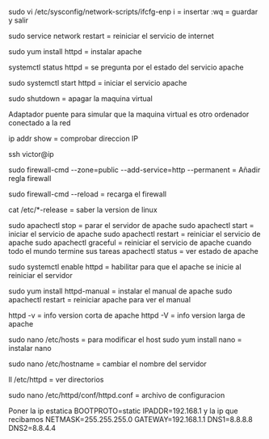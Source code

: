 sudo vi /etc/sysconfig/network-scripts/ifcfg-enp<TAB>
i = insertar
:wq = guardar y salir

sudo service network restart = reiniciar el servicio de internet

sudo yum install httpd = instalar apache

systemctl status httpd = se pregunta por el estado del servicio apache

sudo systemctl start httpd = iniciar el servicio apache

sudo shutdown = apagar la maquina virtual

Adaptador puente para simular que la maquina virtual es otro ordenador conectado a la red

ip addr show = comprobar direccion IP

ssh victor@ip

sudo firewall-cmd --zone=public --add-service=http --permanent = Añadir regla firewall

sudo firewall-cmd --reload = recarga el firewall

cat /etc/*-release = saber la version de linux

sudo apachectl stop = parar el servidor de apache
sudo apachectl start = iniciar el servicio de apache
sudo apachectl restart = reiniciar el servicio de apache
sudo apachectl graceful = reiniciar el servicio de apache cuando todo el mundo termine sus tareas
apachectl status = ver estado de apache

sudo systemctl enable httpd = habilitar para que el apache se inicie al reiniciar el servidor

sudo yum install httpd-manual = instalar el manual de apache
sudo apachectl restart = reiniciar apache para ver el manual

httpd -v = info version corta de apache
httpd -V = info version larga de apache

sudo nano /etc/hosts = para modificar el host
sudo yum install nano = instalar nano

sudo nano /etc/hostname = cambiar el nombre del servidor

ll /etc/httpd = ver directorios

sudo nano /etc/httpd/conf/httpd.conf = archivo de configuracion

Poner la ip estatica
BOOTPROTO=static
IPADDR=192.168.1 y la ip que recibamos
NETMASK=255.255.255.0
GATEWAY=192.168.1.1
DNS1=8.8.8.8
DNS2=8.8.4.4
